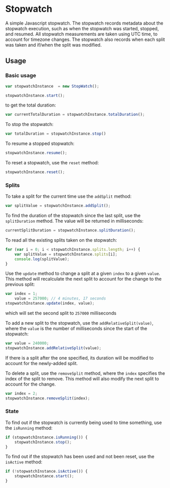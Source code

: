# Stopwatch
A simple Javascript stopwatch.
The stopwatch records metadata about the stopwatch execution, such as when the stopwatch was started, stopped, and resumed.  All stopwatch measurements are taken using UTC time, to account for timezone changes.  The stopwatch also records when each split was taken and if/when the split was modified.


## Usage

### Basic usage
```javascript
var stopwatchInstance  = new StopWatch();

stopwatchInstance.start();
```

to get the total duration:
```javascript
var currentTotalDuration = stopwatchInstance.totalDuration();
```

To stop the stopwatch:
```javascript
var totalDuration = stopwatchInstance.stop()
```

To resume a stopped stopwatch:
```javascript
stopwatchInstance.resume();
```

To reset a stopwatch, use the `reset` method:
```javascript
stopwatchInstance.reset();
```

### Splits

To take a split for the current time use the `addSplit` method:
```javascript
var splitValue = stopwatchInstance.addSplit();
```

To find the duration of the stopwatch since the last split, use the `splitDuration` method.  The value will be returned in milliseconds:
```javascript
currentSplitDuration = stopwatchInstance.splitDuration();
```

To read all the existing splits taken on the stopwatch:
```javascript
for (var i = 0; i < stopwatchInstance.splits.length; i++) {
    var splitValue = stopwatchInstance.splits[i];
    console.log(splitValue);
}
```

Use the `update` method to change a split at a given `index` to a given `value`.  This method will recalculate the next split to account for the change to the previous split:
```javascript
var index = 1;
    value = 257000; // 4 minutes, 17 seconds
stopwatchInstance.update(index, value);
```
which will set the second split to `257000` milliseconds

To add a new split to the stopwatch, use the `addRelativeSplit(value)`, where the `value` is the number of milliseconds since the start of the stopwatch:
```javascript
var value = 240000;
stopwatchInstance.addRelativeSplit(value);
```
If there is a split after the one specified, its duration will be modified to account for the newly-added split.

To delete a split, use the `removeSplit` method, where the `index` specifies the index of the split to remove.  This method will also modify the next split to account for the change.

```javascript
var index = 2;
stopwatchInstance.removeSplit(index);
```


### State
To find out if the stopwatch is currently being used to time something, use the `isRunning` method:
```javascript
if (stopwatchInstance.isRunning()) {
    stopwatchInstance.stop();
}
```


To find out if the stopwatch has been used and not been reset, use the `isActive` method:
```javascript
if (!stopwatchInstance.isActive()) {
    stopwatchInstance.start();
}
```
